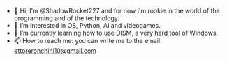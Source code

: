 - 👋 Hi, I’m @ShadowRocket227 and for now i'm rookie in the world of the programming and of the technology.
- 👀 I’m interested in OS, Python, AI and videogames.
- 🌱 I’m currently learning how to use DISM, a very hard tool of Windows.
- 📫 How to reach me: you can write me to the email ettoreronchini10@gmail.com

<!---
ShadowRocket227/ShadowRocket227 is a ✨ special ✨ repository because its `README.md` (this file) appears on your GitHub profile.
You can click the Preview link to take a look at your changes.
--->
